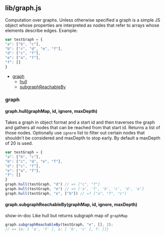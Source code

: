 ## lib/graph.js

Computation over graphs. Unless otherwise specified a graph is a simple JS
object whose properties are interpreted as nodes that refer to arrays whose
elements describe edges. Example:
```js
var testGraph = {
"a": ["b", "c"],
"b": ["c", "d", "e", "f"],
"d": ["c", "f"],
"e": ["a", "f"],
"f": []
}
```


- [graph](#graph)
  - [hull](#graph-hull)
  - [subgraphReachableBy](#graph-subgraphReachableBy)

### <a name="graph"></a>graph



#### <a name="graph-hull"></a>graph.hull(graphMap, id, ignore, maxDepth)

 Takes a graph in object format and a start id and then traverses the
 graph and gathers all nodes that can be reached from that start id.
 Returns a list of those nodes.
 Optionally use `ignore` list to filter out certain nodes that shouldn't
 be considered and maxDepth to stop early. By default a maxDepth of 20 is
 used.
 

```js
var testGraph = {
"a": ["b", "c"],
"b": ["c", "d", "e", "f"],
"d": ["c", "f"],
"e": ["a", "f"],
"f": []
}
graph.hull(testGraph, "d") // => ["c", "f"]
graph.hull(testGraph, "e") // => ['a', 'f', 'b', 'c', 'd', 'e']
graph.hull(testGraph, "e", ["b"]) // =? ["a", "f", "c"]
```

#### <a name="graph-subgraphReachableBy"></a>graph.subgraphReachableBy(graphMap, id, ignore, maxDepth)

 show-in-doc
 Like hull but returns subgraph map of `graphMap`
 

```js
graph.subgraphReachableBy(testGraph, "e", [], 2);
// => {e: [ 'a', 'f' ], a: [ 'b', 'c' ], f: []}
```